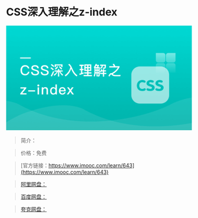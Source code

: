 # CSS深入理解之z-index

![img](../../assets/5fe442f10001c9f105400304.jpg)

> 简介：

> 价格：免费

> [官方链接：https://www.imooc.com/learn/643](https://www.imooc.com/learn/643)

> [阿里网盘：]()

> [百度网盘：]()

> [夸克网盘：]()
